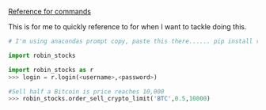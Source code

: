 [Reference for commands](https://robin-stocks.readthedocs.io/en/latest/quickstart.html)

This is for me to quickly reference to for when I want to tackle doing this.

```python
# I'm using anacondas prompt copy, paste this there...... pip install robin_stocks 
```


```python
import robin_stocks
```


```python
import robin_stocks as r
>>> login = r.login(<username>,<password>)
```


```python
#Sell half a Bitcoin is price reaches 10,000
>>> robin_stocks.order_sell_crypto_limit('BTC',0.5,10000)
```


```python

```
